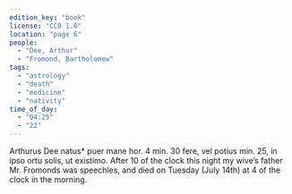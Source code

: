 ```yaml
---
edition_key: "book"
license: "CC0 1.0"
location: "page 6"
people:
  - "Dee, Arthur"
  - "Fromond, Bartholomew"
tags:
  - "astrology"
  - "death"
  - "medicine"
  - "nativity"
time_of_day:
  - "04:25"
  - "22"
---
```

Arthurus Dee natus* puer mane hor. 4 min. 30 fere,
vel potius min. 25, in ipso ortu solis, ut existimo. After 10 of the
clock this night my wive’s father Mr. Fromonds was speechles,
and died on Tuesday (July 14th) at 4 of the clock in the morning.
